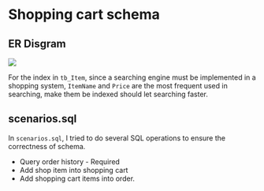 # Shopping cart schema
## ER Disgram
<img src="https://i.imgur.com/BmrfRGc.png"/>

For the index in `tb_Item`, since a searching engine must be implemented in a shopping system, `ItemName` and `Price` are the most frequent used in searching, make them be indexed should let searching faster.

## scenarios.sql

In `scenarios.sql`, I tried to do several SQL operations to ensure the correctness of schema.
* Query order history - Required
* Add shop item into shopping cart
* Add shopping cart items into order.
